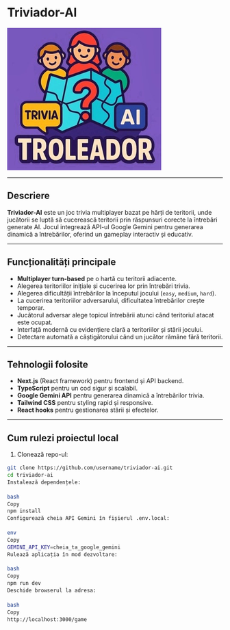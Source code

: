 # Triviador-AI

![Triviador-AI Banner](./public/icon.jpg)

---

## Descriere

**Triviador-AI** este un joc trivia multiplayer bazat pe hărți de teritorii, unde jucătorii se luptă să cucerească teritorii prin răspunsuri corecte la întrebări generate AI. Jocul integrează API-ul Google Gemini pentru generarea dinamică a întrebărilor, oferind un gameplay interactiv și educativ.

---

## Funcționalități principale

- **Multiplayer turn-based** pe o hartă cu teritorii adiacente.
- Alegerea teritoriilor inițiale și cucerirea lor prin întrebări trivia.
- Alegerea dificultății întrebărilor la începutul jocului (`easy`, `medium`, `hard`).
- La cucerirea teritoriilor adversarului, dificultatea întrebărilor crește temporar.
- Jucătorul adversar alege topicul întrebării atunci când teritoriul atacat este ocupat.
- Interfață modernă cu evidențiere clară a teritoriilor și stării jocului.
- Detectare automată a câștigătorului când un jucător rămâne fără teritorii.

---

## Tehnologii folosite

- **Next.js** (React framework) pentru frontend și API backend.
- **TypeScript** pentru un cod sigur și scalabil.
- **Google Gemini API** pentru generarea dinamică a întrebărilor trivia.
- **Tailwind CSS** pentru styling rapid și responsive.
- **React hooks** pentru gestionarea stării și efectelor.

---

## Cum rulezi proiectul local

1. Clonează repo-ul:

```bash
git clone https://github.com/username/triviador-ai.git
cd triviador-ai
Instalează dependențele:

bash
Copy
npm install
Configurează cheia API Gemini în fișierul .env.local:

env
Copy
GEMINI_API_KEY=cheia_ta_google_gemini
Rulează aplicația în mod dezvoltare:

bash
Copy
npm run dev
Deschide browserul la adresa:

bash
Copy
http://localhost:3000/game
